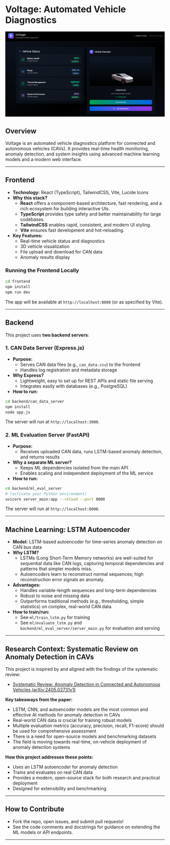 # Voltage: Automated Vehicle Diagnostics

![UI Screenshot](./docs/homepage.png)

## Overview
Voltage is an automated vehicle diagnostics platform for connected and autonomous vehicles (CAVs). It provides real-time health monitoring, anomaly detection, and system insights using advanced machine learning models and a modern web interface.

---

## Frontend

- **Technology:** React (TypeScript), TailwindCSS, Vite, Lucide Icons
- **Why this stack?**
  - **React** offers a component-based architecture, fast rendering, and a rich ecosystem for building interactive UIs.
  - **TypeScript** provides type safety and better maintainability for large codebases.
  - **TailwindCSS** enables rapid, consistent, and modern UI styling.
  - **Vite** ensures fast development and hot-reloading.
- **Key Features:**
  - Real-time vehicle status and diagnostics
  - 3D vehicle visualization
  - File upload and download for CAN data
  - Anomaly results display

### Running the Frontend Locally
```bash
cd frontend
npm install
npm run dev
```
The app will be available at `http://localhost:8080` (or as specified by Vite).

---

## Backend

This project uses **two backend servers**:

### 1. CAN Data Server (Express.js)
- **Purpose:**
  - Serves CAN data files (e.g., `can_data.csv`) to the frontend
  - Handles log registration and metadata storage
- **Why Express?**
  - Lightweight, easy to set up for REST APIs and static file serving
  - Integrates easily with databases (e.g., PostgreSQL)
- **How to run:**
```bash
cd backend/can_data_server
npm install
node app.js
```
The server will run at `http://localhost:3000`.

### 2. ML Evaluation Server (FastAPI)
- **Purpose:**
  - Receives uploaded CAN data, runs LSTM-based anomaly detection, and returns results
- **Why a separate ML server?**
  - Keeps ML dependencies isolated from the main API
  - Enables scaling and independent deployment of the ML service
- **How to run:**
```bash
cd backend/ml_eval_server
# (activate your Python environment)
uvicorn server_main:app --reload --port 8000
```
The server will run at `http://localhost:8000`.

---

## Machine Learning: LSTM Autoencoder

- **Model:** LSTM-based autoencoder for time-series anomaly detection on CAN bus data
- **Why LSTM?**
  - LSTMs (Long Short-Term Memory networks) are well-suited for sequential data like CAN logs, capturing temporal dependencies and patterns that simpler models miss.
  - Autoencoders learn to reconstruct normal sequences; high reconstruction error signals an anomaly.
- **Advantages:**
  - Handles variable-length sequences and long-term dependencies
  - Robust to noise and missing data
  - Outperforms traditional methods (e.g., thresholding, simple statistics) on complex, real-world CAN data
- **How to train/run:**
  - See `ml/train_lstm.py` for training
  - See `ml/evaluate_lstm.py` and `backend/ml_eval_server/server_main.py` for evaluation and serving

---

## Research Context: Systematic Review on Anomaly Detection in CAVs

This project is inspired by and aligned with the findings of the systematic review:
- [Systematic Review: Anomaly Detection in Connected and Autonomous Vehicles (arXiv:2405.02731v1)](https://arxiv.org/html/2405.02731v1)

**Key takeaways from the paper:**
- LSTM, CNN, and autoencoder models are the most common and effective AI methods for anomaly detection in CAVs
- Real-world CAN data is crucial for training robust models
- Multiple evaluation metrics (accuracy, precision, recall, F1-score) should be used for comprehensive assessment
- There is a need for open-source models and benchmarking datasets
- The field is moving towards real-time, on-vehicle deployment of anomaly detection systems

**How this project addresses these points:**
- Uses an LSTM autoencoder for anomaly detection
- Trains and evaluates on real CAN data
- Provides a modern, open-source stack for both research and practical deployment
- Designed for extensibility and benchmarking

---

## How to Contribute
- Fork the repo, open issues, and submit pull requests!
- See the code comments and docstrings for guidance on extending the ML models or API endpoints.

---
